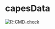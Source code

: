 # capesData

<!-- badges: start -->
[![R-CMD-check](https://github.com/leobiazoli/capesData/actions/workflows/R-CMD-check.yaml/badge.svg)](https://github.com/leobiazoli/capesData/actions/workflows/R-CMD-check.yaml)
<!-- badges: end -->
